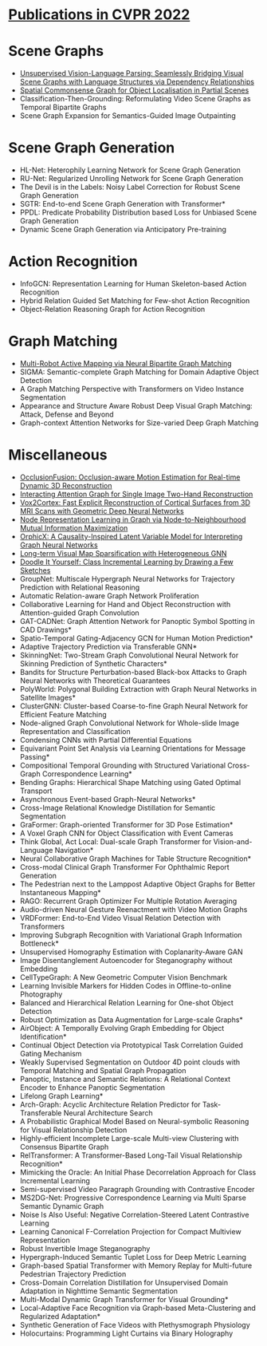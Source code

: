 # [Publications in CVPR 2022](https://cvpr2022.thecvf.com/accepted-papers)



# Scene Graphs
- [Unsupervised Vision-Language Parsing: Seamlessly Bridging Visual Scene Graphs with Language Structures via Dependency Relationships](https://github.com/naganandy/graph-based-deep-learning-literature/blob/master/conference-publications/folders/publications_cvpr22/vlgae_cvpr22/README.md)
- [Spatial Commonsense Graph for Object Localisation in Partial Scenes](https://github.com/naganandy/graph-based-deep-learning-literature/blob/master/conference-publications/folders/publications_cvpr22/ppn_cvpr22/README.md)
- Classification-Then-Grounding: Reformulating Video Scene Graphs as Temporal Bipartite Graphs
- Scene Graph Expansion for Semantics-Guided Image Outpainting



# Scene Graph Generation
- HL-Net: Heterophily Learning Network for Scene Graph Generation
- RU-Net: Regularized Unrolling Network for Scene Graph Generation
- The Devil is in the Labels: Noisy Label Correction for Robust Scene Graph Generation
- SGTR: End-to-end Scene Graph Generation with Transformer*
- PPDL: Predicate Probability Distribution based Loss for Unbiased Scene Graph Generation
- Dynamic Scene Graph Generation via Anticipatory Pre-training



# Action Recognition
- InfoGCN: Representation Learning for Human Skeleton-based Action Recognition
- Hybrid Relation Guided Set Matching for Few-shot Action Recognition
- Object-Relation Reasoning Graph for Action Recognition



# Graph Matching
- [Multi-Robot Active Mapping via Neural Bipartite Graph Matching](https://github.com/naganandy/graph-based-deep-learning-literature/blob/master/conference-publications/folders/publications_cvpr22/neuralcomapping_cvpr22/README.md)
- SIGMA: Semantic-complete Graph Matching for Domain Adaptive Object Detection
- A Graph Matching Perspective with Transformers on Video Instance Segmentation
- Appearance and Structure Aware Robust Deep Visual Graph Matching: Attack, Defense and Beyond
- Graph-context Attention Networks for Size-varied Deep Graph Matching



# Miscellaneous
- [OcclusionFusion: Occlusion-aware Motion Estimation for Real-time Dynamic 3D Reconstruction](https://github.com/naganandy/graph-based-deep-learning-literature/blob/master/conference-publications/folders/publications_cvpr22/occlusionfusion_cvpr22/README.md)
- [Interacting Attention Graph for Single Image Two-Hand Reconstruction](https://github.com/naganandy/graph-based-deep-learning-literature/blob/master/conference-publications/folders/publications_cvpr22/intaghand_cvpr22/README.md)
- [Vox2Cortex: Fast Explicit Reconstruction of Cortical Surfaces from 3D MRI Scans with Geometric Deep Neural Networks](https://github.com/naganandy/graph-based-deep-learning-literature/blob/master/conference-publications/folders/publications_cvpr22/vox2cortex_cvpr22/README.md)
- [Node Representation Learning in Graph via Node-to-Neighbourhood Mutual Information Maximization](https://github.com/naganandy/graph-based-deep-learning-literature/blob/master/conference-publications/folders/publications_cvpr22/n2n_cvpr22/README.md)
- [OrphicX: A Causality-Inspired Latent Variable Model for Interpreting Graph Neural Networks](https://github.com/naganandy/graph-based-deep-learning-literature/blob/master/conference-publications/folders/publications_cvpr22/orphicx_cvpr22/README.md)
- [Long-term Visual Map Sparsification with Heterogeneous GNN](https://github.com/naganandy/graph-based-deep-learning-literature/blob/master/conference-publications/folders/publications_cvpr22/sfmgnn_cvpr22/README.md)
- [Doodle It Yourself: Class Incremental Learning by Drawing a Few Sketches](https://github.com/naganandy/graph-based-deep-learning-literature/blob/master/conference-publications/folders/publications_cvpr22/diyfscil_cvpr22/README.md)
- GroupNet: Multiscale Hypergraph Neural Networks for Trajectory Prediction with Relational Reasoning
- Automatic Relation-aware Graph Network Proliferation
- Collaborative Learning for Hand and Object Reconstruction with Attention-guided Graph Convolution
- GAT-CADNet: Graph Attention Network for Panoptic Symbol Spotting in CAD Drawings*
- Spatio-Temporal Gating-Adjacency GCN for Human Motion Prediction*
- Adaptive Trajectory Prediction via Transferable GNN*
- SkinningNet: Two-Stream Graph Convolutional Neural Network for Skinning Prediction of Synthetic Characters*
- Bandits for Structure Perturbation-based Black-box Attacks to Graph Neural Networks with Theoretical Guarantees
- PolyWorld: Polygonal Building Extraction with Graph Neural Networks in Satellite Images*
- ClusterGNN: Cluster-based Coarse-to-fine Graph Neural Network for Efficient Feature Matching
- Node-aligned Graph Convolutional Network for Whole-slide Image Representation and Classification
- Condensing CNNs with Partial Differential Equations
- Equivariant Point Set Analysis via Learning Orientations for Message Passing*
- Compositional Temporal Grounding with Structured Variational Cross-Graph Correspondence Learning*
- Bending Graphs: Hierarchical Shape Matching using Gated Optimal Transport
- Asynchronous Event-based Graph-Neural Networks*
- Cross-Image Relational Knowledge Distillation for Semantic Segmentation
- GraFormer: Graph-oriented Transformer for 3D Pose Estimation*
- A Voxel Graph CNN for Object Classification with Event Cameras
- Think Global, Act Local: Dual-scale Graph Transformer for Vision-and-Language Navigation*
- Neural Collaborative Graph Machines for Table Structure Recognition*
- Cross-modal Clinical Graph Transformer For Ophthalmic Report Generation
- The Pedestrian next to the Lamppost Adaptive Object Graphs for Better Instantaneous Mapping*
- RAGO: Recurrent Graph Optimizer For Multiple Rotation Averaging
- Audio-driven Neural Gesture Reenactment with Video Motion Graphs
- VRDFormer: End-to-End Video Visual Relation Detection with Transformers
- Improving Subgraph Recognition with Variational Graph Information Bottleneck*
- Unsupervised Homography Estimation with Coplanarity-Aware GAN
- Image Disentanglement Autoencoder for Steganography without Embedding
- CellTypeGraph: A New Geometric Computer Vision Benchmark
- Learning Invisible Markers for Hidden Codes in Offline-to-online Photography
- Balanced and Hierarchical Relation Learning for One-shot Object Detection
- Robust Optimization as Data Augmentation for Large-scale Graphs*
- AirObject: A Temporally Evolving Graph Embedding for Object Identification*
- Continual Object Detection via Prototypical Task Correlation Guided Gating Mechanism
- Weakly Supervised Segmentation on Outdoor 4D point clouds with Temporal Matching and Spatial Graph Propagation
- Panoptic, Instance and Semantic Relations: A Relational Context Encoder to Enhance Panoptic Segmentation
- Lifelong Graph Learning*
- Arch-Graph: Acyclic Architecture Relation Predictor for Task-Transferable Neural Architecture Search
- A Probabilistic Graphical Model Based on Neural-symbolic Reasoning for Visual Relationship Detection
- Highly-efficient Incomplete Large-scale Multi-view Clustering with Consensus Bipartite Graph
- RelTransformer: A Transformer-Based Long-Tail Visual Relationship Recognition*
- Mimicking the Oracle: An Initial Phase Decorrelation Approach for Class Incremental Learning
- Semi-supervised Video Paragraph Grounding with Contrastive Encoder
- MS2DG-Net: Progressive Correspondence Learning via Multi Sparse Semantic Dynamic Graph
- Noise Is Also Useful: Negative Correlation-Steered Latent Contrastive Learning
- Learning Canonical F-Correlation Projection for Compact Multiview Representation
- Robust Invertible Image Steganography
- Hypergraph-Induced Semantic Tuplet Loss for Deep Metric Learning
- Graph-based Spatial Transformer with Memory Replay for Multi-future Pedestrian Trajectory Prediction
- Cross-Domain Correlation Distillation for Unsupervised Domain Adaptation in Nighttime Semantic Segmentation
- Multi-Modal Dynamic Graph Transformer for Visual Grounding*
- Local-Adaptive Face Recognition via Graph-based Meta-Clustering and Regularized Adaptation*
- Synthetic Generation of Face Videos with Plethysmograph Physiology
- Holocurtains: Programming Light Curtains via Binary Holography